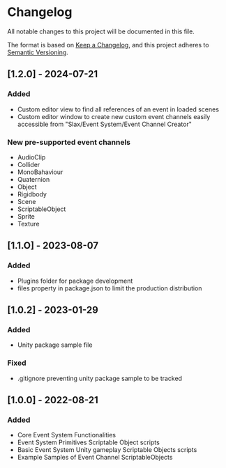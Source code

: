 # Changelog
All notable changes to this project will be documented in this file.

The format is based on [Keep a Changelog](https://keepachangelog.com/en/1.0.0/),
and this project adheres to [Semantic Versioning](https://semver.org/spec/v2.0.0.html).

## [1.2.0] - 2024-07-21
### Added
- Custom editor view to find all references of an event in loaded scenes
- Custom editor window to create new custom event channels easily accessible from "Slax/Event System/Event Channel Creator"
### New pre-supported event channels
- AudioClip
- Collider
- MonoBahaviour
- Quaternion
- Object
- Rigidbody
- Scene
- ScriptableObject
- Sprite
- Texture

## [1.1.O] - 2023-08-07
### Added
- Plugins folder for package development
- files property in package.json to limit the production distribution

## [1.0.2] - 2023-01-29
### Added
- Unity package sample file
### Fixed
- .gitignore preventing unity package sample to be tracked

## [1.0.0] - 2022-08-21
### Added
- Core Event System Functionalities
- Event System Primitives Scriptable Object scripts
- Basic Event System Unity gameplay Scriptable Objects scripts
- Example Samples of Event Channel ScriptableObjects
